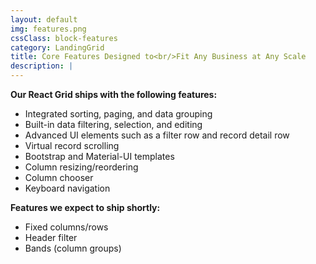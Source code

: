 ```yaml
---
layout: default
img: features.png
cssClass: block-features
category: LandingGrid
title: Core Features Designed to<br/>Fit Any Business at Any Scale
description: |
---
```


**Our React Grid ships with the following features:**

* Integrated sorting, paging, and data grouping
* Built-in data filtering, selection, and editing
* Advanced UI elements such as a filter row and record detail row
* Virtual record scrolling
* Bootstrap and Material-UI templates
* Column resizing/reordering
* Column chooser
* Keyboard navigation

**Features we expect to ship shortly:**

* Fixed columns/rows
* Header filter
* Bands (column groups)
